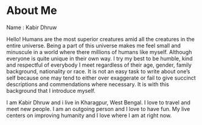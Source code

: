 # About Me
Name : Kabir Dhruw

Hello! Humans are the most superior creatures amid all the creatures in the entire universe. 
Being a part of this universe makes me feel small and minuscule in a world where there millions of humans like myself. 
Although everyone is quite unique in their own way. I try my best to be humble, kind and respectful of everybody I meet
regardless of their age, gender, family background, nationality or race. It is not an easy task to write about one’s self 
because one may tend to either over exaggerate or fail to give succinct descriptions and commendations where necessary. 
It is with this background that I introduce myself.

I am Kabir Dhruw and i live in Kharagpur, West Bengal. I love to travel and meet new people. I am an outgoing person and I love to have fun.
My live centers on improving humanity and I love where I am at right now.
